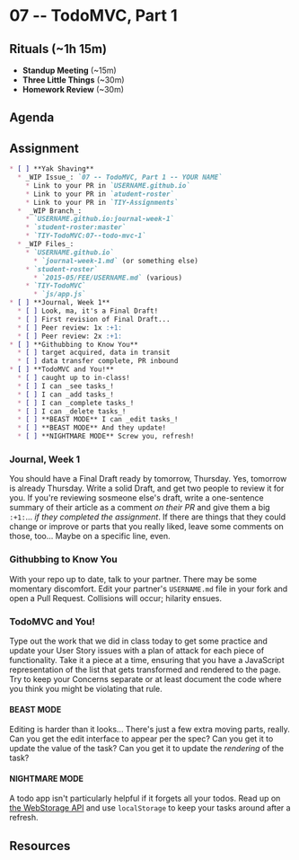 # 07 -- TodoMVC, Part 1

## Rituals (~1h 15m)

* **Standup Meeting** (~15m)
* **Three Little Things** (~30m)
* **Homework Review** (~30m)

## Agenda

## Assignment

```markdown
* [ ] **Yak Shaving**
  * _WIP Issue_: `07 -- TodoMVC, Part 1 -- YOUR NAME`
    * Link to your PR in `USERNAME.github.io`
    * Link to your PR in `atudent-roster`
    * Link to your PR in `TIY-Assignments`
  *  _WIP Branch_:
    * `USERNAME.github.io:journal-week-1`
    * `student-roster:master`
    * `TIY-TodoMVC:07--todo-mvc-1`
  * _WIP Files_:
    * `USERNAME.github.io`
      * `journal-week-1.md` (or something else)
    * `student-roster`
      * `2015-05/FEE/USERNAME.md` (various)
    * `TIY-TodoMVC`
      * `js/app.js`
* [ ] **Journal, Week 1**
  * [ ] Look, ma, it's a Final Draft!
  * [ ] First revision of Final Draft...
  * [ ] Peer review: 1x :+1:
  * [ ] Peer review: 2x :+1:
* [ ] **Githubbing to Know You**
  * [ ] target acquired, data in transit
  * [ ] data transfer complete, PR inbound
* [ ] **TodoMVC and You!**
  * [ ] caught up to in-class!
  * [ ] I can _see tasks_!
  * [ ] I can _add tasks_!
  * [ ] I can _complete tasks_!
  * [ ] I can _delete tasks_!
  * [ ] **BEAST MODE** I can _edit tasks_!
  * [ ] **BEAST MODE** And they update!
  * [ ] **NIGHTMARE MODE** Screw you, refresh!
```

### Journal, Week 1

You should have a Final Draft ready by tomorrow, Thursday. Yes, tomorrow is already Thursday. Write a solid Draft, and get two people to review it for you. If you're reviewing sosmeone else's draft, write a one-sentence summary of their article as a comment _on their PR_ and give them a big `:+1:`... _if they completed the assignment_. If there are things that they could change or improve or parts that you really liked, leave some comments on those, too... Maybe on a specific line, even.

### Githubbing to Know You

With your repo up to date, talk to your partner. There may be some momentary discomfort. Edit your partner's `USERNAME.md` file in your fork and open a Pull Request. Collisions will occur; hilarity ensues.

### TodoMVC and You!

Type out the work that we did in class today to get some practice and update your User Story issues with a plan of attack for each piece of functionality. Take it a piece at a time, ensuring that you have a JavaScript representation of the list that gets transformed and rendered to the page. Try to keep your Concerns separate or at least document the code where you think you might be violating that rule.

#### BEAST MODE

Editing is harder than it looks... There's just a few extra moving parts, really. Can you get the edit interface to appear per the spec? Can you get it to update the value of the task? Can you get it to update the _rendering_ of the task?

#### NIGHTMARE MODE

A todo app isn't particularly helpful if it forgets all your todos. Read up on [the WebStorage API](https://developer.mozilla.org/en-US/docs/Web/API/Web_Storage_API/Using_the_Web_Storage_API) and use `localStorage` to keep your tasks around after a refresh.

## Resources

